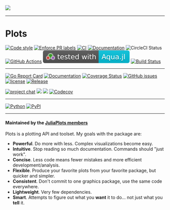 <a href="https://opencollective.com/plotsjl/donate" target="_blank">
  <img src="https://opencollective.com/webpack/donate/button@2x.png?color=blue" width=200 />
</a>

___________________________________________

# Plots

[![Code style](https://github.com/JuliaTesting/Aqua.jl/actions/workflows/code-style.yml/badge.svg)](https://github.com/JuliaTesting/Aqua.jl/actions/workflows/code-style.yml)
[![Enforce PR labels](https://github.com/JuliaTesting/Aqua.jl/actions/workflows/enforce-labels.yml/badge.svg)](https://github.com/JuliaTesting/Aqua.jl/actions/workflows/enforce-labels.yml)
[![CI](https://github.com/JuliaPlots/StatsPlots.jl/actions/workflows/CI.yml/badge.svg?event=discussion)](https://github.com/JuliaPlots/StatsPlots.jl/actions/workflows/CI.yml) 
[![Documentation](https://github.com/JuliaTesting/Aqua.jl/actions/workflows/docs.yml/badge.svg)](https://github.com/JuliaTesting/Aqua.jl/actions/workflows/docs.yml)
![CircleCI Status](https://circleci.com/gh/pingcap/tidb.svg?style=shield)
[![GitHub Actions](https://github.com/JuliaTesting/Aqua.jl/workflows/Run%20tests/badge.svg)](https://github.com/JuliaTesting/Aqua.jl/actions?query=workflow%3ARun+tests)
[![Aqua QA](https://raw.githubusercontent.com/JuliaTesting/Aqua.jl/master/badge.svg)](https://github.com/JuliaTesting/Aqua.jl)
[![Build Status](https://travis-ci.org/yangwenmai/how-to-add-badge-in-github-readme.svg?branch=master)](https://travis-ci.org/yangwenmai/how-to-add-badge-in-github-readme)

___________________________________________


[![Go Report Card](https://goreportcard.com/badge/github.com/yangwenmai/how-to-add-badge-in-github-readme)](https://goreportcard.com/report/github.com/yangwenmai/how-to-add-badge-in-github-readme)
[![Documentation](https://godoc.org/github.com/yangwenmai/how-to-add-badge-in-github-readme?status.svg)](http://godoc.org/github.com/yangwenmai/how-to-add-badge-in-github-readme)
[![Coverage Status](https://coveralls.io/repos/github/yangwenmai/how-to-add-badge-in-github-readme/badge.svg?branch=master)](https://coveralls.io/github/yangwenmai/how-to-add-badge-in-github-readme?branch=master)
[![GitHub issues](https://img.shields.io/github/issues/yangwenmai/how-to-add-badge-in-github-readme.svg)](https://github.com/yangwenmai/how-to-add-badge-in-github-readme/issues)
[![license](https://img.shields.io/github/license/yangwenmai/how-to-add-badge-in-github-readme.svg?maxAge=2592000)](https://github.com/yangwenmai/how-to-add-badge-in-github-readme/LICENSE)
[![Release](https://img.shields.io/github/release/yangwenmai/how-to-add-badge-in-github-readme.svg?label=Release)](https://github.com/yangwenmai/how-to-add-badge-in-github-readme/releases)

[gitter-img]: https://badges.gitter.im/tbreloff/Plots.jl.svg
[gitter-url]: https://gitter.im/tbreloff/Plots.jl?utm_source=badge&utm_medium=badge&utm_campaign=pr-badge&utm_content=badge
[docs-stable-img]: https://img.shields.io/badge/docs-stable-blue.svg
[docs-stable-url]: https://docs.juliaplots.org/stable
[docs-dev-img]: https://img.shields.io/badge/docs-dev-blue.svg
[docs-dev-url]: https://docs.juliaplots.org/dev
[![project chat](https://img.shields.io/badge/zulip-join_chat-brightgreen.svg)](https://julialang.zulipchat.com/#narrow/stream/236493-plots)
[![][docs-stable-img]][docs-stable-url]
[![][docs-dev-img]][docs-dev-url]
[![Codecov](https://codecov.io/gh/JuliaPlots/Plots.jl/branch/v2/graph/badge.svg)](https://codecov.io/gh/JuliaPlots/Plots.jl/tree/v2)

___________________________________________


[![Python](https://img.shields.io/pypi/pyversions/tensorflow.svg)](https://badge.fury.io/py/tensorflow)
[![PyPI](https://badge.fury.io/py/tensorflow.svg)](https://badge.fury.io/py/tensorflow)












___________________________________________


#### Maintained by the [JuliaPlots members](https://github.com/orgs/JuliaPlots/people)

Plots is a plotting API and toolset.  My goals with the package are:

- **Powerful**.  Do more with less.  Complex visualizations become easy.
- **Intuitive**.  Stop reading so much documentation.  Commands should "just work".
- **Concise**.  Less code means fewer mistakes and more efficient development/analysis.
- **Flexible**.  Produce your favorite plots from your favorite package, but quicker and simpler.
- **Consistent**.  Don't commit to one graphics package, use the same code everywhere.
- **Lightweight**.  Very few dependencies.
- **Smart**. Attempts to figure out what you **want** it to do... not just what you **tell** it.
